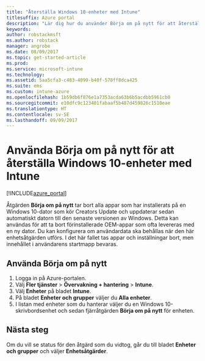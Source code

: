 ```yaml
---
title: "Återställa Windows 10-enheter med Intune"
titlesuffix: Azure portal
description: "Lär dig hur du använder Börja om på nytt för att återställa Windows 10-datorer med Intune.\""
keywords: 
author: robstackmsft
ms.author: robstack
manager: angrobe
ms.date: 08/09/2017
ms.topic: get-started-article
ms.prod: 
ms.service: microsoft-intune
ms.technology: 
ms.assetid: 5aa5cfa3-c483-4099-b40f-578ff8dca425
ms.suite: ems
ms.custom: intune-azure
ms.openlocfilehash: 1b59db6f876e1a7353acda63b6b5acdbb5961cb0
ms.sourcegitcommit: e10dfc9c123401fabaaf5b487d459826c1510eae
ms.translationtype: HT
ms.contentlocale: sv-SE
ms.lasthandoff: 09/09/2017
---
```

# <a name="use-fresh-start-to-reset-windows-10-devices-with-intune"></a>Använda Börja om på nytt för att återställa Windows 10-enheter med Intune


[!INCLUDE[azure_portal](./includes/azure_portal.md)]

Åtgärden **Börja om på nytt** tar bort alla appar som har installerats på en Windows 10-dator som kör Creators Update och uppdaterar sedan automatiskt datorn till den senaste versionen av Windows.
Detta kan användas för att ta bort förinstallerade OEM-appar som ofta levereras med en ny dator. Du kan konfigurera om användardata ska behållas när den här enhetsåtgärden utförs. I det här fallet tas appar och inställningar bort, men innehållet i användarens startmapp bevaras.

## <a name="how-to-use-fresh-start"></a>Använda Börja om på nytt

1. Logga in på Azure-portalen.
2. Välj **Fler tjänster** > **Övervakning + hantering** > **Intune**.
3. Välj **Enheter** på bladet **Intune**.
4. På bladet **Enheter och grupper** väljer du **Alla enheter**.
5. I listan med enheter som du hanterar väljer du en Windows 10-skrivbordsenhet och sedan fjärråtgärden **Börja om på nytt** för enheten.

## <a name="next-steps"></a>Nästa steg

Om du vill se status för den åtgärd som du vidtog, går du till bladet **Enheter och grupper** och väljer **Enhetsåtgärder**.

